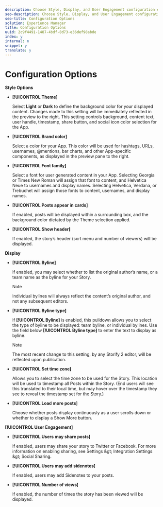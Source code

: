 ```yaml
---
description: Choose Style, Display, and User Engagement configuration options for Storify 2 from Livefyre Studio.
seo-description: Choose Style, Display, and User Engagement configuration options for Storify 2 from Livefyre Studio.
seo-title: Configuration Options
solution: Experience Manager
title: Configuration Options
uuid: 2c9f4491-1487-4bdf-8d73-e36def98abde
index: y
internal: n
snippet: y
translate: y
---
```


# Configuration Options

**Style Options**

* **[!UICONTROL  Theme]**

  Select **Light** or **Dark** to define the background color for your displayed content. Changes made to this setting will be immediately reflected in the preview to the right. This setting controls background, content text, user handle, timestamp, share button, and social icon color selection for the App.

* **[!UICONTROL  Brand color]**

  Select a color for your App. This color will be used for hashtags, URLs, usernames, @mentions, bar charts, and other App-specific components, as displayed in the preview pane to the right.

* **[!UICONTROL  Font family]**

  Select a font for user generated content in your App. Selecting Georgia or Times New Roman will assign that font to content, and Helvetica Neue to usernames and display names. Selecting Helvetica, Verdana, or Trebuchet will assign those fonts to content, usernames, and display names.

* **[!UICONTROL  Posts appear in cards]**

  If enabled, posts will be displayed within a surrounding box, and the background color dictated by the Theme selection applied.

* **[!UICONTROL  Show header]**

  If enabled, the story’s header (sort menu and number of viewers) will be displayed.

**Display**

* **[!UICONTROL  Byline]**

  If enabled, you may select whether to list the original author’s name, or a team name as the byline for your Story.

  >[!NOTE]
  >
  >Individual bylines will always reflect the content’s original author, and not any subsequent editors.

* **[!UICONTROL  Byline type]** 

  If **[!UICONTROL  Byline]** is enabled, this pulldown allows you to select the type of byline to be displayed: team byline, or individual bylines. Use the field below **[!UICONTROL  Byline type]** to enter the text to display as byline.

  >[!NOTE]
  >
  >The most recent change to this setting, by any Storify 2 editor, will be reflected upon publication.

* **[!UICONTROL  Set time zone]**

  Allows you to select the time zone to be used for the Story. This location will be used to timestamp all Posts within the Story. (End users will see this translated to their local time, but may hover over the timestamp they see to reveal the timestamp set for the Story.)

* **[!UICONTROL  Load more posts]**

  Choose whether posts display continuously as a user scrolls down or whether to display a Show More button.

**[!UICONTROL  User Engagement]**

* **[!UICONTROL  Users may share posts]**

  If enabled, users may share your story to Twitter or Facebook. For more information on enabling sharing, see Settings &amp;gt; Integration Settings &amp;gt; Social Sharing.

* **[!UICONTROL  Users may add sidenotes]**

  If enabled, users may add Sidenotes to your posts.

* **[!UICONTROL  Number of views]**

  If enabled, the number of times the story has been viewed will be displayed.

